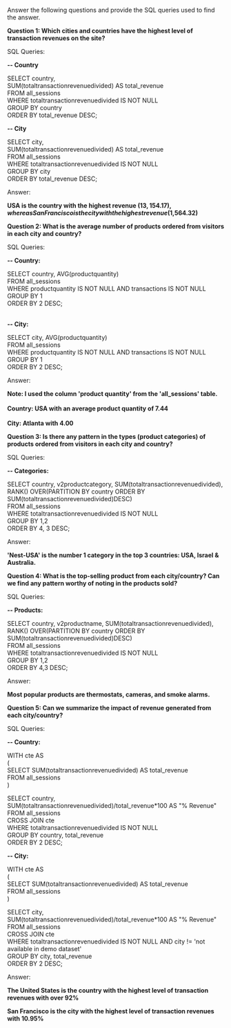 Answer the following questions and provide the SQL queries used to find the answer.

    
**Question 1: Which cities and countries have the highest level of transaction revenues on the site?**


SQL Queries:

**-- Country**

SELECT 	country, <br>
SUM(totaltransactionrevenuedivided) AS total_revenue<br>
FROM 	all_sessions<br>
WHERE 	totaltransactionrevenuedivided IS NOT NULL<br>
GROUP BY country<br>
ORDER BY total_revenue DESC;<br>

**-- City**

SELECT 	city, <br>
SUM(totaltransactionrevenuedivided) AS total_revenue<br>
FROM 	all_sessions<br>
WHERE 	totaltransactionrevenuedivided IS NOT NULL<br>
GROUP BY city<br>
ORDER BY total_revenue DESC;<br>

Answer:

**USA is the country with the highest revenue ($13,154.17), whereas San Francisco is the city with the highest revenue ($1,564.32)**



**Question 2: What is the average number of products ordered from visitors in each city and country?**


SQL Queries:

**-- Country:**

SELECT 	country, AVG(productquantity) <br>
FROM 	all_sessions <br>
WHERE 	productquantity IS NOT NULL AND transactions IS NOT NULL<br>
GROUP BY 1<br>
ORDER BY 2 DESC;<br><br>


**-- City:**

SELECT 	city, AVG(productquantity) <br>
FROM 	all_sessions <br>
WHERE 	productquantity IS NOT NULL AND transactions IS NOT NULL<br>
GROUP BY 1<br>
ORDER BY 2 DESC;<br>

Answer:

**Note: I used the column 'product quantity' from the 'all_sessions' table.<br><br>
Country: USA with an average product quantity of 7.44<br><br>
City: Atlanta with 4.00**





**Question 3: Is there any pattern in the types (product categories) of products ordered from visitors in each city and country?**


SQL Queries:

**-- Categories:**

SELECT 	country, v2productcategory,	SUM(totaltransactionrevenuedivided), <br>
		RANK() OVER(PARTITION BY country ORDER BY SUM(totaltransactionrevenuedivided)DESC)<br>
FROM 	all_sessions<br>
WHERE totaltransactionrevenuedivided IS NOT NULL<br>
GROUP BY 1,2<br>
ORDER BY 4, 3 DESC;


Answer:

**'Nest-USA' is the number 1 category in the top 3 countries: USA, Israel & Australia.**



**Question 4: What is the top-selling product from each city/country? Can we find any pattern worthy of noting in the products sold?**


SQL Queries:

**-- Products:**

SELECT 	country, v2productname,	SUM(totaltransactionrevenuedivided), <br>
		RANK() OVER(PARTITION BY country ORDER BY SUM(totaltransactionrevenuedivided)DESC)<br>
FROM 	all_sessions<br>
WHERE totaltransactionrevenuedivided IS NOT NULL<br>
GROUP BY 1,2<br>
ORDER BY 4,3 DESC;


Answer:

**Most popular products are thermostats, cameras, and smoke alarms.**




**Question 5: Can we summarize the impact of revenue generated from each city/country?**

SQL Queries:

**-- Country:**

WITH cte AS <br>
( <br>
	SELECT 	SUM(totaltransactionrevenuedivided) AS total_revenue<br>
	FROM 	all_sessions<br>
)

SELECT 	country, <br>
		SUM(totaltransactionrevenuedivided)/total_revenue*100 AS "% Revenue"<br>
FROM 	all_sessions<br>
CROSS JOIN cte<br>
WHERE totaltransactionrevenuedivided IS NOT NULL<br>
GROUP BY country, total_revenue<br>
ORDER BY 2 DESC;

**-- City:**

WITH cte AS <br>
( <br>
	SELECT 	SUM(totaltransactionrevenuedivided) AS total_revenue<br>
	FROM 	all_sessions<br>
)

SELECT 	city, <br>
		SUM(totaltransactionrevenuedivided)/total_revenue*100 AS "% Revenue"<br>
FROM 	all_sessions<br>
CROSS JOIN cte<br>
WHERE 	totaltransactionrevenuedivided IS NOT NULL AND city != 'not available in demo dataset'<br>
GROUP BY city, total_revenue<br>
ORDER BY 2 DESC;

Answer:

**The United States is the country with the highest level of transaction revenues with over 92%**

**San Francisco is the city with the highest level of transaction revenues with 10.95%**





